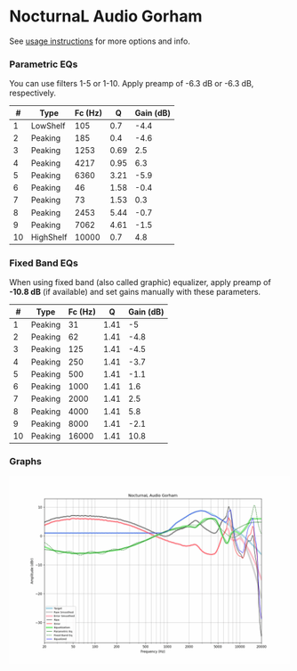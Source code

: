 # NocturnaL Audio Gorham
See [usage instructions](https://github.com/jaakkopasanen/AutoEq#usage) for more options and info.

### Parametric EQs
You can use filters 1-5 or 1-10. Apply preamp of -6.3 dB or -6.3 dB, respectively.

|   # | Type      |   Fc (Hz) |    Q |   Gain (dB) |
|-----|-----------|-----------|------|-------------|
|   1 | LowShelf  |       105 | 0.7  |        -4.4 |
|   2 | Peaking   |       185 | 0.4  |        -4.6 |
|   3 | Peaking   |      1253 | 0.69 |         2.5 |
|   4 | Peaking   |      4217 | 0.95 |         6.3 |
|   5 | Peaking   |      6360 | 3.21 |        -5.9 |
|   6 | Peaking   |        46 | 1.58 |        -0.4 |
|   7 | Peaking   |        73 | 1.53 |         0.3 |
|   8 | Peaking   |      2453 | 5.44 |        -0.7 |
|   9 | Peaking   |      7062 | 4.61 |        -1.5 |
|  10 | HighShelf |     10000 | 0.7  |         4.8 |

### Fixed Band EQs
When using fixed band (also called graphic) equalizer, apply preamp of **-10.8 dB** (if available) and set gains manually with these parameters.

|   # | Type    |   Fc (Hz) |    Q |   Gain (dB) |
|-----|---------|-----------|------|-------------|
|   1 | Peaking |        31 | 1.41 |        -5   |
|   2 | Peaking |        62 | 1.41 |        -4.8 |
|   3 | Peaking |       125 | 1.41 |        -4.5 |
|   4 | Peaking |       250 | 1.41 |        -3.7 |
|   5 | Peaking |       500 | 1.41 |        -1.1 |
|   6 | Peaking |      1000 | 1.41 |         1.6 |
|   7 | Peaking |      2000 | 1.41 |         2.5 |
|   8 | Peaking |      4000 | 1.41 |         5.8 |
|   9 | Peaking |      8000 | 1.41 |        -2.1 |
|  10 | Peaking |     16000 | 1.41 |        10.8 |

### Graphs
![](./NocturnaL%20Audio%20Gorham.png)
